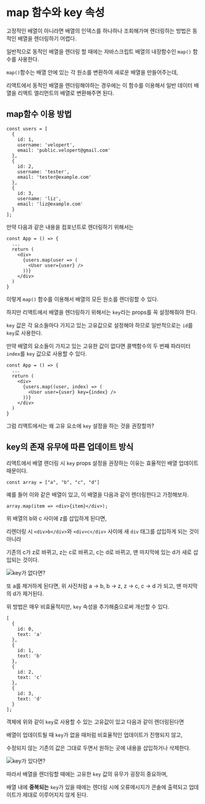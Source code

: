 # map 함수와 key 속성

고정적인 배열이 아니라면 배열의 인덱스를 하나하나 조회해가며 렌더링하는 방법은 동적인 배열을 렌더링하기 어렵다.

일반적으로 동적인 배열을 렌더링 할 때에는 자바스크립트 배열의 내장함수인 `map()` 함수를 사용한다.

`map()`함수는 배열 안에 있는 각 원소를 변환하여 새로운 배열을 만들어주는데,

리액트에서 동적인 배열을 렌더링해야하는 경우에는 이 함수를 이용해서 일반 데이터 배열을 리액트 엘리먼트의 배열로 변환해주면 된다.

## map함수 이용 방법

```
const users = [
  {
    id: 1,
    username: 'velopert',
    email: 'public.velopert@gmail.com'
  },
  {
    id: 2,
    username: 'tester',
    email: 'tester@example.com'
  },
  {
    id: 3,
    username: 'liz',
    email: 'liz@example.com'
  }
];
```

만약 다음과 같은 내용을 컴포넌트로 렌더링하기 위해서는

```
const App = () => {
  ...
  return (
    <div>
      {users.map(user => (
        <User user={user} />
      ))}
    </div>
  )
}
```

이렇게 `map()` 함수를 이용해서 배열의 모든 원소를 렌더링할 수 있다.

하지만 리액트에서 배열을 렌더링하기 위해서는 `key`라는 props를 꼭 설정해줘야 한다.

`key` 값은 각 요소들마다 가지고 있는 고유값으로 설정해야 하므로 일반적으로는 `id`를 `key`로 사용한다.

만약 배열의 요소들이 가지고 있는 고유한 값이 없다면 콜백함수의 두 번째 파라미터 `index`를 `key` 값으로 사용할 수 있다.

```
const App = () => {
  ...
  return (
    <div>
      {users.map((user, index) => (
        <User user={user} key={index} />
      ))}
    </div>
  )
}
```

그럼 리액트에서는 왜 고유 요소에 `key` 설정을 하는 것을 권장할까?

## key의 존재 유무에 따른 업데이트 방식

리액트에서 배열 렌더링 시 `key` props 설정을 권장하는 이유는 효율적인 배열 업데이트 때문이다.

```
const array = ["a", "b", "c", "d"]
```

예를 들어 이와 같은 배열이 있고, 이 배열을 다음과 같이 렌더링한다고 가정해보자.

```
array.map(item => <div>{item}</div>);
```

위 배열의 b와 c 사이에 z를 삽입하게 된다면,

리렌더링 시 `<div>b</div>`와 `<div>c</div>` 사이에 새 `div` 태그를 삽입하게 되는 것이 아니라

기존의 c가 z로 바뀌고, z는 c로 바뀌고, c는 d로 바뀌고, 맨 마지막에 있는 d가 새로 삽입되는 것이다.

<img src="https://i.imgur.com/3rkaiY1.gif" alt="key가 없다면?" />

또 a를 제거하게 된다면, 위 사진처럼 a -> b, b -> z, z -> c, c -> d 가 되고, 맨 마지막의 d가 제거된다.

위 방법은 매우 비효율적지만, `key` 속성을 추가해줌으로써 개선할 수 있다.

```
[
  {
    id: 0,
    text: 'a'
  },
  {
    id: 1,
    text: 'b'
  },
  {
    id: 2,
    text: 'c'
  },
  {
    id: 3,
    text: 'd'
  }
];
```

객체에 위와 같이 `key`로 사용할 수 있는 고유값이 있고 다음과 같이 렌더링된다면

배열이 업데이트될 때 `key`가 없을 때처럼 비효율적인 업데이트가 진행되지 않고,

수정되지 않는 기존의 값은 그대로 두면서 원하는 곳에 내용을 삽입하거나 삭제한다.

<img src="https://i.imgur.com/yEUS6Bx.gif" alt="key가 있다면?" />

따라서 배열을 렌더링할 때에는 고유한 `key` 값의 유무가 굉장히 중요하며,

배열 내에 **중복되는** `key`가 있을 때에는 렌더링 시에 오류메시지가 콘솔에 출력되고 업데이트가 제대로 이루어지지 않게 된다.
